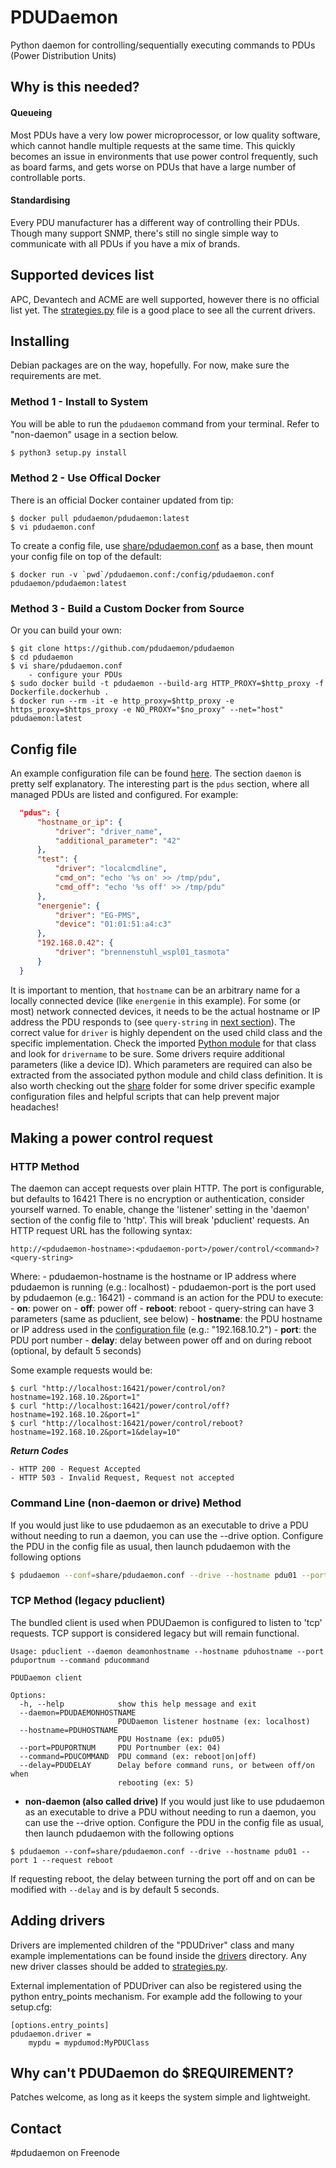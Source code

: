 # PDUDaemon
Python daemon for controlling/sequentially executing commands to PDUs (Power Distribution Units)
## Why is this needed?
#### Queueing
Most PDUs have a very low power microprocessor, or low quality software, which cannot handle multiple requests at the same time. This quickly becomes an issue in environments that use power control frequently, such as board farms, and gets worse on PDUs that have a large number of controllable ports.
#### Standardising
Every PDU manufacturer has a different way of controlling their PDUs. Though many support SNMP, there's still no single simple way to communicate with all PDUs if you have a mix of brands.
## Supported devices list
APC, Devantech and ACME are well supported, however there is no official list yet. The [strategies.py](https://github.com/pdudaemon/pdudaemon/blob/main/pdudaemon/drivers/strategies.py) file is a good place to see all the current drivers.
## Installing
Debian packages are on the way, hopefully.
For now, make sure the requirements are met.
### Method 1 - Install to System
You will be able to run the `pdudaemon` command from your terminal.
Refer to "non-daemon" usage in a section below.

```bash
$ python3 setup.py install
```

### Method 2 - Use Offical Docker
There is an official Docker container updated from tip:
```
$ docker pull pdudaemon/pdudaemon:latest
$ vi pdudaemon.conf
```
To create a config file, use [share/pdudaemon.conf](https://github.com/pdudaemon/pdudaemon/blob/main/pdudaemon/share/pdudaemon.conf) as a base, then mount your config file on top of the default:
```
$ docker run -v `pwd`/pdudaemon.conf:/config/pdudaemon.conf pdudaemon/pdudaemon:latest
```
### Method 3 - Build a Custom Docker from Source
Or you can build your own:
```
$ git clone https://github.com/pdudaemon/pdudaemon
$ cd pdudaemon
$ vi share/pdudaemon.conf
	- configure your PDUs
$ sudo docker build -t pdudaemon --build-arg HTTP_PROXY=$http_proxy -f Dockerfile.dockerhub .
$ docker run --rm -it -e http_proxy=$http_proxy -e https_proxy=$https_proxy -e NO_PROXY="$no_proxy" --net="host" pdudaemon:latest
```

## Config file
An example configuration file can be found [here](https://github.com/pdudaemon/pdudaemon/blob/main/share/pdudaemon.conf).
The section `daemon` is pretty self explanatory. The interesting part is the `pdus` section, where
all managed PDUs are listed and configured. For example:

```json
  "pdus": {
      "hostname_or_ip": {
          "driver": "driver_name",
          "additional_parameter": "42"
      },
      "test": {
          "driver": "localcmdline",
          "cmd_on": "echo '%s on' >> /tmp/pdu",
          "cmd_off": "echo '%s off' >> /tmp/pdu"
      },
      "energenie": {
          "driver": "EG-PMS",
          "device": "01:01:51:a4:c3"
      },
      "192.168.0.42": {
          "driver": "brennenstuhl_wspl01_tasmota"
      }
  }
```
It is important to mention, that `hostname` can be an arbitrary name for a locally connected device (like `energenie` in this example).
For some (or most) network connected devices, it needs to be the actual hostname or IP address the PDU responds to (see `query-string` in [next section](#making-a-power-control-request)).
The correct value for `driver` is highly dependent on the used child class and the specific implementation.
Check the imported [Python module](https://github.com/pdudaemon/pdudaemon/tree/main/pdudaemon/drivers) for that class and look for `drivername` to be sure.
Some drivers require additional parameters (like a device ID).
Which parameters are required can also be extracted from the associated python module and child class definition.
It is also worth checking out the [share](https://github.com/pdudaemon/pdudaemon/tree/main/share) folder for some driver specific example configuration files and helpful scripts that can help prevent major headaches!

## Making a power control request
### HTTP Method
The daemon can accept requests over plain HTTP. The port is configurable, but defaults to 16421
There is no encryption or authentication, consider yourself warned.
To enable, change the 'listener' setting in the 'daemon' section of the config file to 'http'. This will break 'pduclient' requests.
An HTTP request URL has the following syntax:

  ```http://<pdudaemon-hostname>:<pdudaemon-port>/power/control/<command>?<query-string>```

  Where:
    - pdudaemon-hostname is the hostname or IP address where pdudaemon is running (e.g.: localhost)
    - pdudaemon-port is the port used by pdudaemon (e.g.: 16421)
    - command is an action for the PDU to execute:
      - **on**: power on
      - **off**: power off
      - **reboot**: reboot
    - query-string can have 3 parameters (same as pduclient, see below)
      - **hostname**: the PDU hostname or IP address used in the [configuration file](https://github.com/pdudaemon/pdudaemon/blob/main/share/pdudaemon.conf) (e.g.: "192.168.10.2")
      - **port**: the PDU port number
      - **delay**: delay between power off and on during reboot (optional, by default 5 seconds)

  Some example requests would be:
  ```
  $ curl "http://localhost:16421/power/control/on?hostname=192.168.10.2&port=1"
  $ curl "http://localhost:16421/power/control/off?hostname=192.168.10.2&port=1"
  $ curl "http://localhost:16421/power/control/reboot?hostname=192.168.10.2&port=1&delay=10"
  ```

  ***Return Codes***

    - HTTP 200 - Request Accepted
    - HTTP 503 - Invalid Request, Request not accepted

### Command Line (non-daemon or drive) Method
If you would just like to use pdudaemon as an executable to drive a PDU without needing to run a daemon, you can use the --drive option.
Configure the PDU in the config file as usual, then launch pdudaemon with the following options
```bash
$ pdudaemon --conf=share/pdudaemon.conf --drive --hostname pdu01 --port 1 --request reboot
```

### TCP Method (legacy pduclient)
The bundled client is used when PDUDaemon is configured to listen to 'tcp' requests. TCP support is considered legacy but will remain functional.
```
Usage: pduclient --daemon deamonhostname --hostname pduhostname --port pduportnum --command pducommand

PDUDaemon client

Options:
  -h, --help            show this help message and exit
  --daemon=PDUDAEMONHOSTNAME
                        PDUDaemon listener hostname (ex: localhost)
  --hostname=PDUHOSTNAME
                        PDU Hostname (ex: pdu05)
  --port=PDUPORTNUM     PDU Portnumber (ex: 04)
  --command=PDUCOMMAND  PDU command (ex: reboot|on|off)
  --delay=PDUDELAY      Delay before command runs, or between off/on when
                        rebooting (ex: 5)
```


- **non-daemon (also called drive)**
If you would just like to use pdudaemon as an executable to drive a PDU without needing to run a daemon, you can use the --drive option.
Configure the PDU in the config file as usual, then launch pdudaemon with the following options
```
$ pdudaemon --conf=share/pdudaemon.conf --drive --hostname pdu01 --port 1 --request reboot
```

If requesting reboot, the delay between turning the port off and on can be modified with `--delay`
and is by default 5 seconds.


## Adding drivers
Drivers are implemented children of the "PDUDriver" class and many example
implementations can be found inside the
[drivers](https://github.com/pdudaemon/pdudaemon/tree/main/pdudaemon/drivers)
directory.
Any new driver classes should be added to [strategies.py](https://github.com/pdudaemon/pdudaemon/blob/main/pdudaemon/drivers/strategies.py).

External implementation of PDUDriver can also be registered using the python
entry_points mechanism. For example add the following to your setup.cfg:
```
[options.entry_points]
pdudaemon.driver =
    mypdu = mypdumod:MyPDUClass
```

## Why can't PDUDaemon do $REQUIREMENT?
Patches welcome, as long as it keeps the system simple and lightweight.
## Contact
#pdudaemon on Freenode
